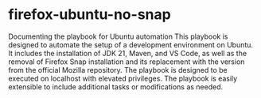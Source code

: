 # firefox-ubuntu-no-snap
Documenting the playbook for Ubuntu automation
This playbook is designed to automate the setup of a development environment on Ubuntu.
It includes the installation of JDK 21, Maven, and VS Code, as well as the removal of Firefox Snap installation and its replacement with the version from the official Mozilla repository.
The playbook is designed to be executed on localhost with elevated privileges.
The playbook is easily extensible to include additional tasks or modifications as needed.
